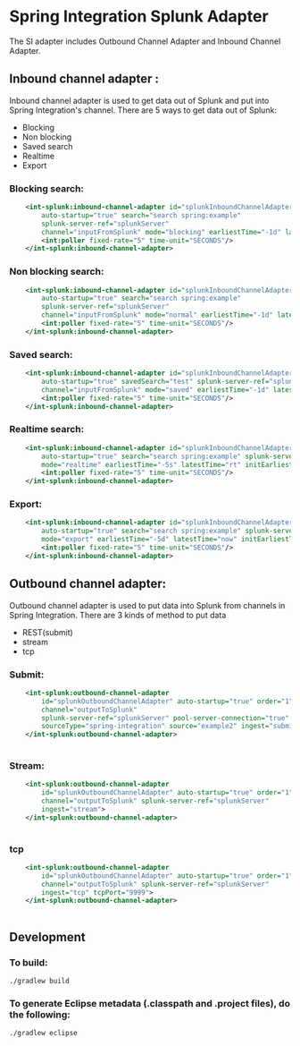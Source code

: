 Spring Integration Splunk Adapter
=================================================

The SI adapter includes Outbound Channel Adapter and Inbound Channel Adapter.

Inbound channel adapter : 
-----------------------------------------------------------------------------
Inbound channel adapter is used to get data out of Splunk and put into 
Spring Integration's channel. There are 5 ways to get data out of Splunk:
* Blocking
* Non blocking
* Saved search
* Realtime
* Export


### Blocking search:
~~~~~xml
	<int-splunk:inbound-channel-adapter id="splunkInboundChannelAdapter"
		auto-startup="true" search="search spring:example" 
		splunk-server-ref="splunkServer"
		channel="inputFromSplunk" mode="blocking" earliestTime="-1d" latestTime="now" initEarliestTime="-1d">
		<int:poller fixed-rate="5" time-unit="SECONDS"/>
	</int-splunk:inbound-channel-adapter>
~~~~~

### Non blocking search:
~~~~~xml
	<int-splunk:inbound-channel-adapter id="splunkInboundChannelAdapter"
		auto-startup="true" search="search spring:example" 
		splunk-server-ref="splunkServer"
		channel="inputFromSplunk" mode="normal" earliestTime="-1d" latestTime="now" initEarliestTime="-1d">
		<int:poller fixed-rate="5" time-unit="SECONDS"/>
	</int-splunk:inbound-channel-adapter>
~~~~~

### Saved search:
~~~~~xml
	<int-splunk:inbound-channel-adapter id="splunkInboundChannelAdapter"
		auto-startup="true" savedSearch="test" splunk-server-ref="splunkServer"
		channel="inputFromSplunk" mode="saved" earliestTime="-1d" latestTime="now" initEarliestTime="-1d">
		<int:poller fixed-rate="5" time-unit="SECONDS"/>
	</int-splunk:inbound-channel-adapter>
~~~~~

### Realtime search:
~~~~~xml
	<int-splunk:inbound-channel-adapter id="splunkInboundChannelAdapter"
		auto-startup="true" search="search spring:example" splunk-server-ref="splunkServer" channel="inputFromSplunk"
		mode="realtime" earliestTime="-5s" latestTime="rt" initEarliestTime="-1d">
		<int:poller fixed-rate="5" time-unit="SECONDS"/>
	</int-splunk:inbound-channel-adapter>
~~~~~

### Export:
~~~~~xml
	<int-splunk:inbound-channel-adapter id="splunkInboundChannelAdapter"
		auto-startup="true" search="search spring:example" splunk-server-ref="splunkServer" channel="inputFromSplunk"
		mode="export" earliestTime="-5d" latestTime="now" initEarliestTime="-1d">
		<int:poller fixed-rate="5" time-unit="SECONDS"/>
	</int-splunk:inbound-channel-adapter>
~~~~~
	
Outbound channel adapter:
----------------------------------------------------------------------------------------------
Outbound channel adapter is used to put data into Splunk from 
channels in Spring Integration. There are 3 kinds of method to put data
* REST(submit)
* stream
* tcp
 
### Submit:
~~~~~xml
	<int-splunk:outbound-channel-adapter
		id="splunkOutboundChannelAdapter" auto-startup="true" order="1"
		channel="outputToSplunk"
		splunk-server-ref="splunkServer" pool-server-connection="true"
		sourceType="spring-integration" source="example2" ingest="submit">
	</int-splunk:outbound-channel-adapter>
	
~~~~~

### Stream:
~~~~~xml
	<int-splunk:outbound-channel-adapter
		id="splunkOutboundChannelAdapter" auto-startup="true" order="1"
		channel="outputToSplunk" splunk-server-ref="splunkServer"
		ingest="stream">
	</int-splunk:outbound-channel-adapter>
	
~~~~~

### tcp
~~~~~xml
	<int-splunk:outbound-channel-adapter
		id="splunkOutboundChannelAdapter" auto-startup="true" order="1"
		channel="outputToSplunk" splunk-server-ref="splunkServer"
		ingest="tcp" tcpPort="9999">
	</int-splunk:outbound-channel-adapter>
	
~~~~~


Development
-----------------
### To build:

	./gradlew build

### To generate Eclipse metadata (.classpath and .project files), do the following:

	./gradlew eclipse


